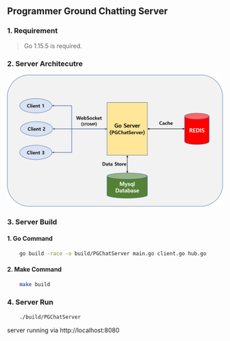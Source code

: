 ## Programmer Ground Chatting Server

### 1. Requirement
> Go 1.15.5 is required.

### 2. Server Architecutre
![server architecture](server_architecture.png)


### 3. Server Build

#### 1. Go Command
```bash
    go build -race -o build/PGChatServer main.go client.go hub.go
```

#### 2. Make Command
```bash
    make build
```

### 4. Server Run
```bash
    ./build/PGChatServer
```

server running via http://localhost:8080